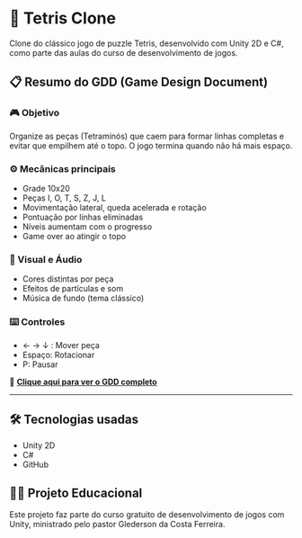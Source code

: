 # 🧱 Tetris Clone

Clone do clássico jogo de puzzle Tetris, desenvolvido com Unity 2D e C#, como parte das aulas do curso de desenvolvimento de jogos.

## 📋 Resumo do GDD (Game Design Document)

### 🎮 Objetivo
Organize as peças (Tetraminós) que caem para formar linhas completas e evitar que empilhem até o topo. O jogo termina quando não há mais espaço.

### ⚙️ Mecânicas principais
- Grade 10x20
- Peças I, O, T, S, Z, J, L
- Movimentação lateral, queda acelerada e rotação
- Pontuação por linhas eliminadas
- Níveis aumentam com o progresso
- Game over ao atingir o topo

### 🎨 Visual e Áudio
- Cores distintas por peça
- Efeitos de partículas e som
- Música de fundo (tema clássico)

### ⌨️ Controles
- ← → ↓ : Mover peça
- Espaço: Rotacionar
- P: Pausar

📄 **[Clique aqui para ver o GDD completo](GDD.md)**

---

## 🛠️ Tecnologias usadas
- Unity 2D
- C#
- GitHub

## 👨‍🏫 Projeto Educacional
Este projeto faz parte do curso gratuito de desenvolvimento de jogos com Unity, ministrado pelo pastor Glederson da Costa Ferreira.
